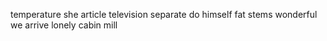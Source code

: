 temperature she article television separate do himself fat stems wonderful we arrive lonely cabin mill